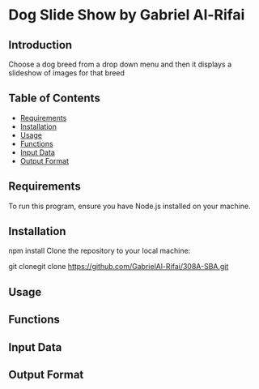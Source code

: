 
# Dog Slide Show by Gabriel Al-Rifai

## Introduction

Choose a dog breed from a drop down menu and then it displays a slideshow of images for that breed

## Table of Contents

- [Requirements](#requirements)
- [Installation](#installation)
- [Usage](#usage)
- [Functions](#functions)
- [Input Data](#input-data)
- [Output Format](#output-format)


## Requirements

To run this program, ensure you have Node.js installed on your machine.

## Installation
npm install
Clone the repository to your local machine:

git clonegit clone https://github.com/GabrielAl-Rifai/308A-SBA.git

## Usage


## Functions



## Input Data


## Output Format





```bash
